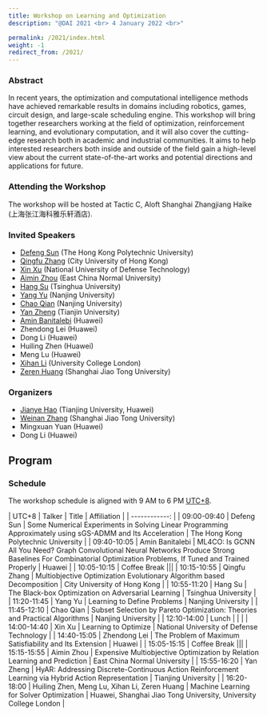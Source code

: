 ```yaml
---
title: Workshop on Learning and Optimization
description: "@DAI 2021 <br> 4 January 2022 <br>"

permalink: /2021/index.html
weight: -1
redirect_from: /2021/
---
```


### Abstract

In recent years, the optimization and computational intelligence methods have achieved remarkable results in domains including robotics, games, circuit design, and large-scale scheduling engine. This workshop will bring together researchers working at the field of optimization, reinforcement learning, and evolutionary computation, and it will also cover the cutting-edge research both in academic and industrial communities. It aims to help interested researchers both inside and outside of the field gain a high-level view about the current state-of-the-art works and potential directions and applications for future.

### Attending the Workshop
The workshop will be hosted at Tactic C, Aloft Shanghai Zhangjiang Haike (上海张江海科雅乐轩酒店). 

### Invited Speakers

- [Defeng Sun](https://www.polyu.edu.hk/ama/profile/dfsun/) (The Hong Kong Polytechnic University)
  <!--  **Title**  -->
- [Qingfu Zhang](https://www.cs.cityu.edu.hk/~qzhan7/index.html) (City University of Hong Kong)
  <!--   **Title**  -->
- [Xin Xu](http://www.jilsa.net/xinxu.html) (National University of Defense Technology)
  <!--  **Title**  -->
- [Aimin Zhou](https://faculty.ecnu.edu.cn/_s16/zam/main.psp) (East China Normal University)
  <!--  **Title**  -->
- [Hang Su](https://www.suhangss.me/) (Tsinghua University)
  <!--  **Title**  -->
- [Yang Yu](https://www.yuque.com/eyounx/home) (Nanjing University)
  <!--  **Title**  -->
- [Chao Qian](http://www.lamda.nju.edu.cn/qianc/) (Nanjing University)
- [Yan Zheng](https://yanzzzzz.github.io/) (Tianjin University)
- [Amin Banitalebi](https://abanitalebi.github.io) (Huawei)
- Zhendong Lei (Huawei)
- Dong Li (Huawei)
- Huiling Zhen (Huawei)
- Meng Lu (Huawei)
- [Xihan Li](https://snowkylin.github.io/) (University College London)
- [Zeren Huang](https://dblp.org/pid/248/8238.html) (Shanghai Jiao Tong University)

<!--
## Spotlights
### Morning Session
- [**Title**.](slides/metalearn2020-paper.pdf)
 *Authors*

### Afternoon Session
- [**Title**.](slides/metalearn2020-paper.pdf)
 *Authors*
-->

### Organizers

- [Jianye Hao](http://www.icdai.org/jianye.html) (Tianjing University, Huawei)
- [Weinan Zhang](https://wnzhang.net/) (Shanghai Jiao Tong University)
- Mingxuan Yuan (Huawei)
- Dong Li (Huawei)


## Program

### Schedule

The workshop schedule is aligned with 9 AM to 6 PM [UTC+8](https://www.timeanddate.com/worldclock/timezone/utc).

| UTC+8           | Talker   |     Title  |   Affiliation |
| ------------: | 
| 09:00-09:40 |  Defeng Sun   | Some Numerical Experiments in Solving Linear Programming Approximately using sGS-ADMM and Its Acceleration | The Hong Kong Polytechnic University |
| 09:40-10:05 | Amin Banitalebi | ML4CO: Is GCNN All You Need? Graph Convolutional Neural Networks Produce Strong Baselines For Combinatorial Optimization Problems, If Tuned and Trained Properly | Huawei |
| 10:05-10:15 | Coffee Break |||
| 10:15-10:55 |  Qingfu Zhang |  Multiobjective Optimization Evolutionary Algorithm based Decomposition |     City University of Hong Kong |
| 10:55-11:20 |  Hang Su |  The Black-box Optimization on Adversarial Learning  |    Tsinghua University |
| 11:20-11:45 |  Yang Yu |  Learning to Define Problems |       Nanjing University |
| 11:45-12:10 |  Chao Qian |  Subset Selection by Pareto Optimization: Theories and Practical Algorithms | Nanjing University  |
| 12:10-14:00 |  Lunch  | | |
| 14:00-14:40 |   Xin Xu |   Learning to Optimize |   National University of Defense Technology | 
| 14:40-15:05 |  Zhendong Lei |   The Problem of Maximum Satisfiability and Its Extension |   Huawei |
| 15:05-15:15 |   Coffee Break |||
| 15:15-15:55 |  Aimin Zhou |   Expensive Multiobjective Optimization by Relation Learning and Prediction |  East China Normal University |
| 15:55-16:20 |  Yan Zheng |   HyAR: Addressing Discrete-Continuous Action Reinforcement Learning via Hybrid Action Representation |   Tianjing University  |
| 16:20-18:00 |   Huiling Zhen, Meng Lu, Xihan Li, Zeren Huang |  Machine Learning for Solver Optimization  | Huawei, Shanghai Jiao Tong University, University College London |




<!-- ## Past Workshops

[Workshop on Meta-Learning (MetaLearn 2017) @ NeurIPS 2017](https://meta-learn.github.io/2017/)

[Workshop on Meta-Learning (MetaLearn 2018) @ NeurIPS 2018](https://meta-learn.github.io/2018/)

[Workshop on Meta-Learning (MetaLearn 2019) @ NeurIPS 2019](https://meta-learn.github.io/2019/)

[Workshop on Meta-Learning (MetaLearn 2020) @ NeurIPS 2020](https://meta-learn.github.io/2020/) -->

<!--
## Sponsors

We are grateful for the support of our sponsors, which enabled us to offer XX to several participants.
-->
